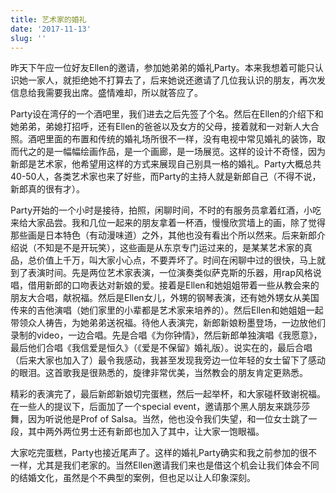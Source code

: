 ```yaml
---
title: 艺术家的婚礼
date: '2017-11-13'
slug: ''
---
```


昨天下午应一位好友Ellen的邀请，参加她弟弟的婚礼Party。本来我想着可能只认识她一家人，就拒绝她不打算去了，后来她说还邀请了几位我认识的朋友，再次发信息给我需要我出席。盛情难却，所以就答应了。

Party设在湾仔的一个酒吧里，我们进去之后先签了个名。然后在Ellen的介绍下和她弟弟，弟媳打招呼，还有Ellen的爸爸以及女方的父母，接着就和一对新人大合照。酒吧里面的布置和传统的婚礼场所很不一样，没有电视中常见婚礼的装饰，取而代之的是一幅幅绘画作品，是一个画廊，是一场展览。这样的设计不奇怪，因为新郎是艺术家，他希望用这样的方式来展现自己别具一格的婚礼。Party大概总共40-50人，各类艺术家也来了好些，而Party的主持人就是新郎自己（不得不说，新郎真的很有才）。

Party开始的一个小时是接待，拍照，闲聊时间，不时的有服务员拿着红酒，小吃来给大家品尝。我和几位一起来的朋友拿着一杯酒，慢慢欣赏墙上的画，除了觉得那些画是日本特色（有动漫味道）之外，其他也没有看出个所以然来。后来新郎介绍说（不知是不是开玩笑），这些画是从东京专门运过来的，是某某艺术家的真品，总价值上千万，叫大家小心点，不要弄坏了。时间在闲聊中过的很快，马上就到了表演时间。先是两位艺术家表演，一位演奏类似萨克斯的乐器，用rap风格说唱，借用新郎的口吻表达对新娘的爱。接着是Ellen和她姐姐带着一些从教会来的朋友大合唱，献祝福。然后是Ellen女儿，外甥的钢琴表演，还有她外甥女从美国传来的吉他演唱（她们家里的小辈都是艺术家来培养的）。然后Ellen和她姐姐一起带领众人祷告，为她弟弟送祝福。待他人表演完，新郎新娘粉墨登场，一边放他们录制的video，一边合唱。先是合唱《为你钟情》，然后新郎单独演唱《我愿意》，最后他们合唱《我信爱是恒久》（《爱是不保留》婚礼版）。说实在的，最后合唱（后来大家也加入了）最令我感动，我甚至发现我旁边一位年轻的女士留下了感动的眼泪。这首歌我是很熟悉的，旋律非常优美，当然教会的朋友肯定更熟悉。

精彩的表演完了，最后新郎新娘切完蛋糕，然后一起举杯，和大家碰杯致谢祝福。在一些人的提议下，后面加了一个special event，邀请那个黑人朋友来跳莎莎舞，因为听说他是Prof of Salsa。当然，他也没令我们失望，和一位女士跳了一段，其中两外两位男士还有新郎也加入了其中，让大家一饱眼福。

大家吃完蛋糕，Party也接近尾声了。这样的婚礼Party确实和我之前参加的很不一样，尤其是我们老家的。当然Ellen邀请我们来也是借这个机会让我们体会不同的结婚文化，虽然是个不典型的案例，但也足以让人印象深刻。